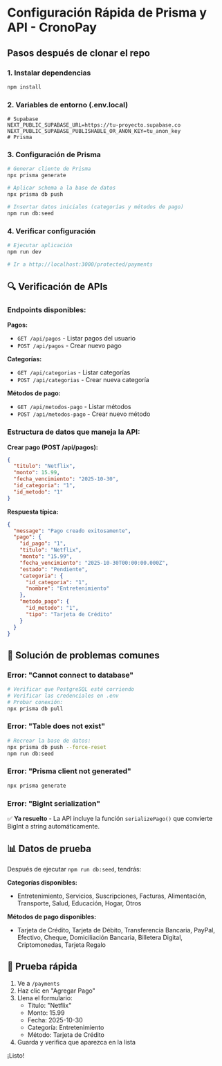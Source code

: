 #  Configuración Rápida de Prisma y API - CronoPay

## Pasos después de clonar el repo

### 1. Instalar dependencias
```bash
npm install
```

### 2. Variables de entorno (.env.local)
```env
# Supabase
NEXT_PUBLIC_SUPABASE_URL=https://tu-proyecto.supabase.co
NEXT_PUBLIC_SUPABASE_PUBLISHABLE_OR_ANON_KEY=tu_anon_key
# Prisma
```

### 3. Configuración de Prisma
```bash
# Generar cliente de Prisma
npx prisma generate

# Aplicar schema a la base de datos
npx prisma db push

# Insertar datos iniciales (categorías y métodos de pago)
npm run db:seed
```

### 4. Verificar configuración
```bash
# Ejecutar aplicación
npm run dev

# Ir a http://localhost:3000/protected/payments
```

## 🔍 Verificación de APIs

### Endpoints disponibles:

**Pagos:**
- `GET /api/pagos` - Listar pagos del usuario
- `POST /api/pagos` - Crear nuevo pago

**Categorías:**
- `GET /api/categorias` - Listar categorías
- `POST /api/categorias` - Crear nueva categoría

**Métodos de pago:**
- `GET /api/metodos-pago` - Listar métodos
- `POST /api/metodos-pago` - Crear nuevo método

### Estructura de datos que maneja la API:

**Crear pago (POST /api/pagos):**
```json
{
  "titulo": "Netflix",
  "monto": 15.99,
  "fecha_vencimiento": "2025-10-30",
  "id_categoria": "1",
  "id_metodo": "1"
}
```

**Respuesta típica:**
```json
{
  "message": "Pago creado exitosamente",
  "pago": {
    "id_pago": "1",
    "titulo": "Netflix",
    "monto": "15.99",
    "fecha_vencimiento": "2025-10-30T00:00:00.000Z",
    "estado": "Pendiente",
    "categoria": {
      "id_categoria": "1",
      "nombre": "Entretenimiento"
    },
    "metodo_pago": {
      "id_metodo": "1",
      "tipo": "Tarjeta de Crédito"
    }
  }
}
```

## 🐛 Solución de problemas comunes

### Error: "Cannot connect to database"
```bash
# Verificar que PostgreSQL esté corriendo
# Verificar las credenciales en .env
# Probar conexión:
npx prisma db pull
```

### Error: "Table does not exist"
```bash
# Recrear la base de datos:
npx prisma db push --force-reset
npm run db:seed
```

### Error: "Prisma client not generated"
```bash
npx prisma generate
```

### Error: "BigInt serialization"
✅ **Ya resuelto** - La API incluye la función `serializePago()` que convierte BigInt a string automáticamente.

## 📊 Datos de prueba

Después de ejecutar `npm run db:seed`, tendrás:

**Categorías disponibles:**
- Entretenimiento, Servicios, Suscripciones, Facturas, Alimentación, Transporte, Salud, Educación, Hogar, Otros

**Métodos de pago disponibles:**
- Tarjeta de Crédito, Tarjeta de Débito, Transferencia Bancaria, PayPal, Efectivo, Cheque, Domiciliación Bancaria, Billetera Digital, Criptomonedas, Tarjeta Regalo

## 🎯 Prueba rápida

1. Ve a `/payments`
2. Haz clic en "Agregar Pago"
3. Llena el formulario:
   - Título: "Netflix"
   - Monto: 15.99
   - Fecha: 2025-10-30
   - Categoría: Entretenimiento
   - Método: Tarjeta de Crédito
4. Guarda y verifica que aparezca en la lista

¡Listo!